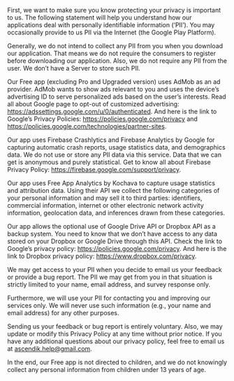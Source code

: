 First, we want to make sure you know protecting your privacy is important to us. The following statement will help you understand how our applications deal with personally identifiable information (‘PII’). You may occasionally provide to us PII via the Internet (the Google Play Platform).

Generally, we do not intend to collect any PII from you when you download our application. That means we do not require the consumers to register before downloading our application. Also, we do not require any PII from the user. We don’t have a Server to store such PII.

Our Free app (excluding Pro and Upgraded version) uses AdMob as an ad provider. AdMob wants to show ads relevant to you and uses the device’s advertising ID to serve personalized ads based on the user’s interests. Read all about Google page to opt-out of customized advertising: https://adssettings.google.com/u/0/authenticated. And here is the link to Google’s Privacy Policies: https://policies.google.com/privacy and https://policies.google.com/technologies/partner-sites.

Our app uses Firebase Crashlytics and Firebase Analytics by Google for capturing automatic crash reports, usage statistics data, and demographics data. We do not use or store any PII data via this service. Data that we can get is anonymous and purely statistical. Get to know all about Firebase Privacy Policy: https://firebase.google.com/support/privacy.

Our app uses Free App Analytics by Kochava to capture usage statistics and attribution data. Using their API we collect the following categories of your personal information and may sell it to third parties: identifiers, commercial information, internet or other electronic network activity information, geolocation data, and inferences drawn from these categories.

Our app allows the optional use of Google Drive API or Dropbox API as a backup system. You need to know that we don’t have access to any data stored on your Dropbox or Google Drive through this API. Check the link to Google’s privacy policy: https://policies.google.com/privacy. And here is the link to Dropbox privacy policy: https://www.dropbox.com/privacy.

We may get access to your PII when you decide to email us your feedback or provide a bug report. The PII we may get from you in that situation is strictly limited to your name, email address, and survey response only.

Furthermore, we will use your PII for contacting you and improving our services only. We will never use such information (e.g., your name and email address) for any other purposes.

Sending us your feedback or bug report is entirely voluntary. Also, we may update or modify this Privacy Policy at any time without prior notice. If you have any additional questions about our privacy policy, feel free to email us at ascendik.help@gmail.com.

In the end, our Free app is not directed to children, and we do not knowingly collect any personal information from children under 13 years of age.
